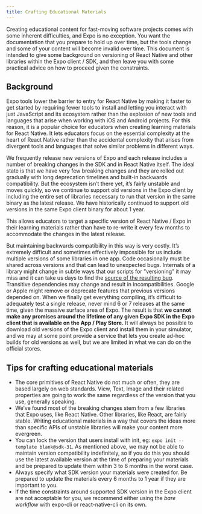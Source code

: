 ```yaml
---
title: Crafting Educational Materials
---
```


Creating educational content for fast-moving software projects comes with some inherent difficulties, and Expo is no exception. You want the documentation that you prepare to hold up over time, but the tools change and some of your content will become invalid over time. This document is intended to give some background on versioning of React Native and other libraries within the Expo client / SDK, and then leave you with some practical advice on how to proceed given the constraints.

## Background

Expo tools lower the barrier to entry for React Native by making it faster to get started by requiring fewer tools to install and letting you interact with just JavaScript and its ecosystem rather than the explosion of new tools and languages that arise when working with iOS and Android projects. For this reason, it is a popular choice for educators when creating learning materials for React Native. It lets educators focus on the essential complexity at the heart of React Native rather than the accidental complexity that arises from divergent tools and languages that solve similar problems in different ways.

We frequently release new versions of Expo and each release includes a number of breaking changes in the SDK and in React Native itself. The ideal state is that we have very few breaking changes and they are rolled out gradually with long deprecation timelines and built-in backwards compatibility. But the ecosystem isn’t there yet, it’s fairly unstable and moves quickly, so we continue to support old versions in the Expo client by including the entire set of libraries necessary to run that version in the same binary as the latest release. We have historically continued to support old versions in the same Expo client binary for about 1 year.

This allows educators to target a specific version of React Native / Expo in their learning materials rather than have to re-write it every few months to accommodate the changes in the latest release.

But maintaining backwards compatibility in this way is very costly. It’s extremely difficult and sometimes effectively impossible for us include multiple versions of some libraries in one app. Code occasionally must be shared across versions and that can lead to unexpected bugs. Internals of a library might change in subtle ways that our scripts for "versioning" it may miss and it can take us days to find the [source of the resulting bug](https://github.com/expo/expo/pull/4007). Transitive dependencies may change and result in incompatibilities. Google or Apple might remove or deprecate features that previous versions depended on. When we finally get everything compiling, it’s difficult to adequately test a single release, never mind 6 or 7 releases at the same time, given the massive surface area of Expo. The result is that **we cannot make any promises around the lifetime of any given Expo SDK in the Expo client that is available on the App / Play Store.** It will always be possible to download old versions of the Expo client and install them in your simulator, and we may at some point provide a service that lets you create ad-hoc builds for old versions as well, but we are limited in what we can do on the official stores.

## Tips for crafting educational materials

- The core primitives of React Native do not much or often, they are based largely on web standards. View, Text, Image and their related properties are going to work the same regardless of the version that you use, generally speaking.
- We’ve found most of the breaking changes stem from a few libraries that Expo uses, like React Native. Other libraries, like React, are fairly stable. Writing educational materials in a way that covers the ideas more than specific APIs of unstable libraries will make your content more evergreen.
- You can lock the version that users install with init, eg: `expo init --template blank@sdk-31`. As mentioned above, we may not be able to maintain version compatibility indefinitely, so if you do this you should use the latest available version at the time of preparing your materials and be prepared to update them within 3 to 6 months in the worst case.
- Always specify what SDK version your materials were created for. Be prepared to update the materials every 6 months to 1 year if they are important to you.
- If the time constraints around supported SDK version in the Expo client are not acceptable for you, we recommend either using the _bare workflow_ with expo-cli or react-native-cli on its own.
